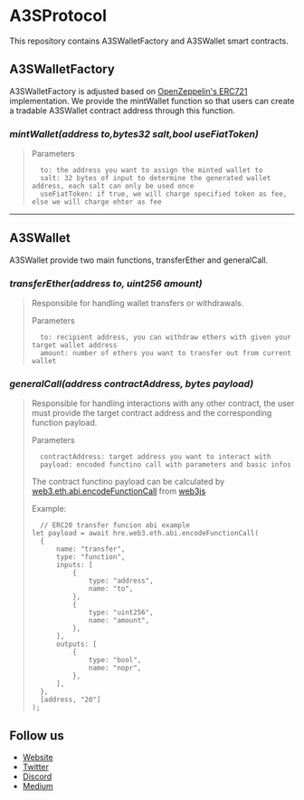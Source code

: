 # A3SProtocol

This repository contains A3SWalletFactory and A3SWallet smart contracts.

## A3SWalletFactory

A3SWalletFactory is adjusted based on [OpenZeppelin's ERC721](https://docs.openzeppelin.com/contracts/4.x/api/token/erc721#ERC721) implementation. We provide the mintWallet function so that users can create a tradable A3SWallet contract address through this function.

### **_mintWallet(address to,bytes32 salt,bool useFiatToken)_**

> Parameters
>
> ```
>   to: the address you want to assign the minted wallet to
>   salt: 32 bytes of input to determine the generated wallet address, each salt can only be used once
>   useFiatToken: if true, we will charge specified token as fee, else we will charge ehter as fee
> ```

---

## A3SWallet

A3SWallet provide two main functions, transferEther and generalCall.

### **_transferEther(address to, uint256 amount)_**

> Responsible for handling wallet transfers or withdrawals.
>
> Parameters
>
> ```
>   to: recipient address, you can withdraw ethers with given your target wallet address
>   amount: number of ethers you want to transfer out from current wallet
> ```

### **_generalCall(address contractAddress, bytes payload)_**

> Responsible for handling interactions with any other contract, the user must provide the target contract address and the corresponding function payload.
>
> Parameters
>
> ```
>   contractAddress: target address you want to interact with
>   payload: encoded functino call with parameters and basic infos
> ```
>
> The contract functino payload can be calculated by [web3.eth.abi.encodeFunctionCall](https://web3js.readthedocs.io/en/v1.2.11/web3-eth-abi.html#encodefunctioncall) from [web3js](https://github.com/ChainSafe/web3.js)
>
> Example:
>
> ```
>   // ERC20 transfer funcion abi example
> let payload = await hre.web3.eth.abi.encodeFunctionCall(
>   {
>       name: "transfer",
>       type: "function",
>       inputs: [
>           {
>               type: "address",
>               name: "to",
>           },
>           {
>               type: "uint256",
>               name: "amount",
>           },
>       ],
>       outputs: [
>           {
>               type: "bool",
>               name: "nopr",
>           },
>       ],
>   },
>   [address, "20"]
> );
> ```

## Follow us

- [Website](https://www.a3sprotocol.xyz/)
- [Twitter](https://twitter.com/A3SProtocol)
- [Discord](https://discord.gg/uhYdwgA7Vj)
- [Medium](https://medium.com/@A3S_Protocol)
